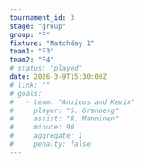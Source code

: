 ```yaml
---
tournament_id: 3
stage: "group"
group: "F"
fixture: "Matchday 1"
team1: "F3"
team2: "F4"
# status: "played"
date: 2026-3-9T15:30:00Z
# link: ""
# goals:
#   - team: "Anxious and Kevin"
#     player: "S. Granberg"
#     assist: "R. Manninen"
#     minute: 90
#     aggregate: 1
#     penalty: false
---
```

